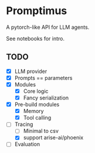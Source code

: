 # Promptimus

A pytorch-like API for LLM agents.

See notebooks for intro.

## TODO

- [x] LLM provider
- [x] Prompts == parameters
- [x] Modules
  - [x] Core logic
  - [x] Fancy serialization
- [x] Pre-build modules
  - [x] Memory
  - [x] Tool calling
- [ ] Tracing
  - [ ] Minimal to csv
  - [x] support arise-ai/phoenix
- [ ] Evaluation
